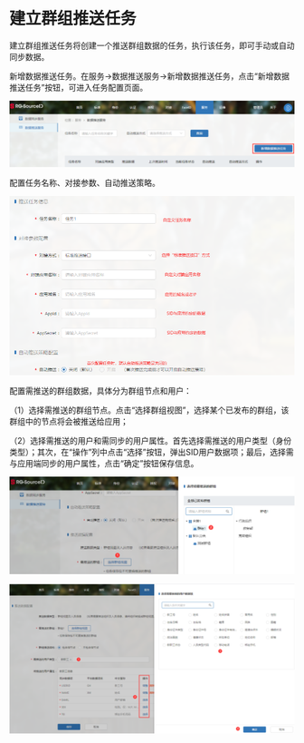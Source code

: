# 建立群组推送任务

建立群组推送任务将创建一个推送群组数据的任务，执行该任务，即可手动或自动同步数据。

新增数据推送任务。在服务->数据推送服务->新增数据推送任务，点击“新增数据推送任务”按钮，可进入任务配置页面。

![1](create-push-task.assets/1.png)

配置任务名称、对接参数、自动推送策略。


![2](create-push-task.assets/2.png)

配置需推送的群组数据，具体分为群组节点和用户：

（1）选择需推送的群组节点。点击“选择群组视图”，选择某个已发布的群组，该群组中的节点将会被推送给应用；

（2）选择需推送的用户和需同步的用户属性。首先选择需推送的用户类型（身份类型）；其次，在“操作”列中点击“选择”按钮，弹出SID用户数据项；最后，选择需与应用端同步的用户属性，点击“确定”按钮保存信息。

![3](create-push-task.assets/3.png)

![4](create-push-task.assets/4.png)